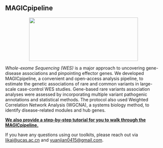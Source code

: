 ## MAGICpipeline ##

<div align=center>
<img src="https://github.com/sulab-wmu/MAGIC/blob/main/pic/MAGIC.jpg" width="350" height="140"/>
</div>

*Whole-exome Sequencing (WES)* is a major approach to uncovering gene-disease associations and pinpointing effector genes. We developed MAGICpipeline, a convenient and open-access analysis pipeline, to estimate the genetic associations of rare and common variants in large-scale case-control WES studies. Gene-based rare variants association analyses were assessed by incorporating multiple variant pathogenic annotations and statistical methods. The protocol also used Weighted Correlation Network Analysis (WGCNA), a systems biology method, to identify disease-related modules and hub genes.

**[We also provide a step-by-step tutorial for you to walk through the MAGICpipeline.](https://github.com/sulab-wmu/MAGIC-PIPELINE/blob/main/Magic_pipeline.md)**

If you have any questions using our toolkits, please reach out via <likai@ucas.ac.cn> and <yuanjian0415@gmail.com>.

